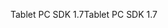 <span data-ttu-id="14e23-101">Tablet PC SDK 1.7</span><span class="sxs-lookup"><span data-stu-id="14e23-101">Tablet PC SDK 1.7</span></span>
